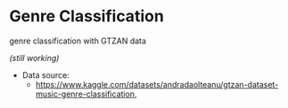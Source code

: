 # Genre Classification
genre classification with GTZAN data

*(still working)*


- Data source:
  - https://www.kaggle.com/datasets/andradaolteanu/gtzan-dataset-music-genre-classification,
